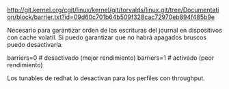 http://git.kernel.org/cgit/linux/kernel/git/torvalds/linux.git/tree/Documentation/block/barrier.txt?id=09d60c701b64b509f328cac72970eb894f485b9e

Necesario para garantizar orden de las escrituras del journal en dispositivos con cache volatil. Si puedo garantizar que no habrá apagados bruscos puedo desactivarla.

barriers=0  # desactivado (mejor rendimiento)
barriers=1  # activado (peor rendimiento)

Los tunables de redhat lo desactivan para los perfiles con throughput.
